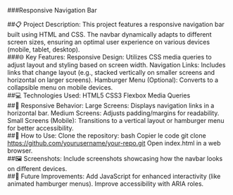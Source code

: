 ###Responsive Navigation Bar


##📋 Project Description:
This project features a responsive navigation bar built using HTML and CSS. The navbar dynamically adapts to different screen sizes, ensuring an optimal user experience on various devices (mobile, tablet, desktop).
<br>
###🌐 Key Features:
Responsive Design: Utilizes CSS media queries to adjust layout and styling based on screen width.
Navigation Links: Includes links that change layout (e.g., stacked vertically on smaller screens and horizontal on larger screens).
Hamburger Menu (Optional): Converts to a collapsible menu on mobile devices.
<br>
##💻 Technologies Used:
HTML5
CSS3
Flexbox
Media Queries
<br>
##📱 Responsive Behavior:
Large Screens: Displays navigation links in a horizontal bar.
Medium Screens: Adjusts padding/margins for readability.
Small Screens (Mobile): Transitions to a vertical layout or hamburger menu for better accessibility.
<br>
##🚀 How to Use:
Clone the repository:
bash
Copier le code
git clone https://github.com/yourusername/your-repo.git
Open index.html in a web browser.
<br>
##🖼️ Screenshots:
Include screenshots showcasing how the navbar looks on different devices.
<br>
##🎯 Future Improvements:
Add JavaScript for enhanced interactivity (like animated hamburger menus).
Improve accessibility with ARIA roles.
